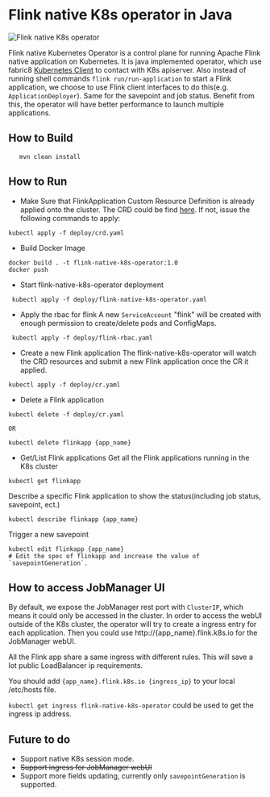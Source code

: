 # Flink native K8s operator in Java

![Flink native K8s operator](doc/Flink-native-K8s-operator.jpg)

Flink native Kubernetes Operator is a control plane for running Apache Flink native application on Kubernetes. It is java 
implemented operator, which use fabric8 [Kubernetes Client](https://github.com/fabric8io/kubernetes-client) to contact with K8s apiserver.
Also instead of running shell commands `flink run/run-application` to start a Flink application, we choose to use Flink 
client interfaces to do this(e.g. `ApplicationDeployer`). Same for the savepoint and job status. Benefit from this, the operator will
have better performance to launch multiple applications.

## How to Build
```
   mvn clean install
```

## How to Run
* Make Sure that FlinkApplication Custom Resource Definition is already applied onto the cluster. The CRD could be find [here](deploy/crd.yaml). If not, issue the following commands to apply:
 ```
 kubectl apply -f deploy/crd.yaml
 ```
* Build Docker Image
```
docker build . -t flink-native-k8s-operator:1.0
docker push
```
* Start flink-native-k8s-operator deployment
```
 kubectl apply -f deploy/flink-native-k8s-operator.yaml
```
* Apply the rbac for flink
A new `ServiceAccount` "flink" will be created with enough permission to create/delete pods and ConfigMaps.
```
 kubectl apply -f deploy/flink-rbac.yaml
```
* Create a new Flink application
The flink-native-k8s-operator will watch the CRD resources and submit a new Flink application once the CR it applied.
```
kubectl apply -f deploy/cr.yaml
```

* Delete a Flink application
```
kubectl delete -f deploy/cr.yaml

OR

kubectl delete flinkapp {app_name}
```

* Get/List Flink applications
Get all the Flink applications running in the K8s cluster
```
kubectl get flinkapp
```

Describe a specific Flink application to show the status(including job status, savepoint, ect.)
```
kubectl describe flinkapp {app_name}
```

Trigger a new savepoint
```
kubectl edit flinkapp {app_name}
# Edit the spec of flinkapp and increase the value of `savepointGeneration`.
```

## How to access JobManager UI
By default, we expose the JobManager rest port with `ClusterIP`, which means it could only be accessed in the cluster. In 
order to access the webUI outside of the K8s cluster, the operator will try to create a ingress entry for each application.
Then you could use http://{app_name}.flink.k8s.io for the JobManager webUI.
<div class="alert alert-info" markdown="span">
  All the Flink app share a same ingress with different rules. This will save a lot public LoadBalancer ip requirements.

  You should add `{app_name}.flink.k8s.io {ingress_ip}` to your local /etc/hosts file.
  
  `kubectl get ingress flink-native-k8s-operator` could be used to get the ingress ip address.
</div>

## Future to do
* Support native K8s session mode.
* ~~Support ingress for JobManager webUI~~
* Support more fields updating, currently only `savepointGeneration` is supported.
